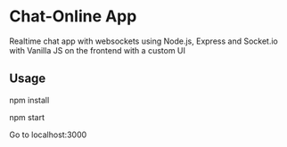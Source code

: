 # Chat-Online App
Realtime chat app with websockets using Node.js, Express and Socket.io with Vanilla JS on the frontend with a custom UI 

## Usage 
npm install

npm start

Go to localhost:3000
